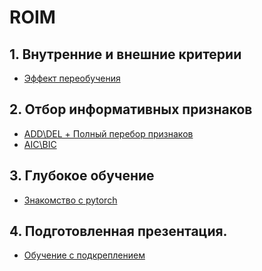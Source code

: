 # ROIM

## 1. Внутренние и внешние критерии

- <a href ="https://colab.research.google.com/drive/1ZzHs2ItFTlIfmumVHyl_hP9-IBbFU9zj?usp=sharing">Эффект переобучения</a>

## 2. Отбор информативных признаков

- <a href = "https://colab.research.google.com/drive/1rpqtlITcwXDcxYVscCCKcoiTvHoRXl1i?usp=sharing">ADD\DEL + Полный перебор признаков</a>
- <a href = "https://colab.research.google.com/drive/13T2-We9pMsgl8ZObUKaFZ8SCzfMAw5T8?usp=sharing">AIC\BIC</a>

## 3. Глубокое обучение
- <a href = "https://colab.research.google.com/drive/1dv6ejY1YkoJnZIQyUBmFK-9G2Vq6zLoi?usp=sharing">Знакомство с pytorch</a>


## 4. Подготовленная презентация.
- <a href = "https://docs.google.com/presentation/d/1r0L3cgGBgEXRzAo_4TKd4H482eiZ4xoWdYhYqS1uygw/edit?usp=sharing">Обучение с подкреплением</a>
